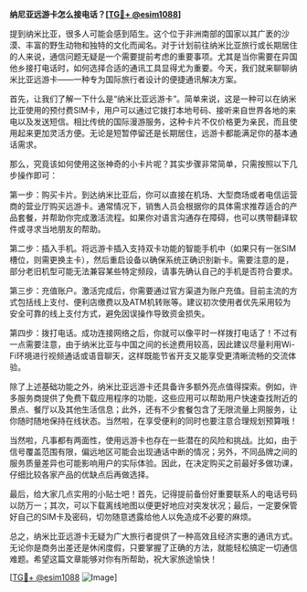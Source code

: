 **纳尼亚远游卡怎么接电话？[[TG💪+ @esim1088](https://t.me/s/esim1088)]**

提到纳米比亚，很多人可能会感到陌生。这个位于非洲南部的国家以其广袤的沙漠、丰富的野生动物和独特的文化而闻名。对于计划前往纳米比亚旅行或长期居住的人来说，通信问题无疑是一个需要提前考虑的重要事项。尤其是当你需要在异国他乡接打电话时，如何选择合适的通讯工具显得尤为重要。今天，我们就来聊聊纳米比亚远游卡——一种专为国际旅行者设计的便捷通讯解决方案。

首先，让我们了解一下什么是“纳米比亚远游卡”。简单来说，这是一种可以在纳米比亚使用的预付费SIM卡，用户可以通过它拨打本地号码、接听来自世界各地的来电以及发送短信。相比传统的国际漫游服务，这种卡片不仅价格更为亲民，而且使用起来更加灵活方便。无论是短暂停留还是长期居住，远游卡都能满足你的基本通话需求。

那么，究竟该如何使用这张神奇的小卡片呢？其实步骤非常简单，只需按照以下几步操作即可：

第一步：购买卡片。到达纳米比亚后，你可以直接在机场、大型商场或者电信运营商的营业厅购买远游卡。通常情况下，销售人员会根据你的具体需求推荐适合的产品套餐，并帮助你完成激活流程。如果你对语言沟通存在障碍，也可以携带翻译软件或寻求当地朋友的帮助。

第二步：插入手机。将远游卡插入支持双卡功能的智能手机中（如果只有一张SIM槽位，则需更换主卡），然后重启设备以确保系统正确识别新卡。需要注意的是，部分老旧机型可能无法兼容某些特定频段，请事先确认自己的手机是否符合要求。

第三步：充值账户。激活完成后，你需要通过官方渠道为账户充值。目前主流的方式包括线上支付、便利店缴费以及ATM机转账等。建议初次使用者优先采用较为安全可靠的线上支付方式，避免因误操作导致资金损失。

第四步：拨打电话。成功连接网络之后，你就可以像平时一样拨打电话了！不过有一点需要注意，由于纳米比亚与中国之间的长途费用较高，因此建议尽量利用Wi-Fi环境进行视频通话或语音聊天，这样既能节省开支又能享受更清晰流畅的交流体验。

除了上述基础功能之外，纳米比亚远游卡还具备许多额外亮点值得探索。例如，许多服务商提供了免费下载应用程序的功能，这些应用可以帮助用户快速查找附近的景点、餐厅以及其他生活信息；此外，还有不少套餐包含了无限流量上网服务，让你随时随地保持在线状态。当然啦，在享受便利的同时也要注意合理规划预算哦！

当然啦，凡事都有两面性，使用远游卡也存在一些潜在的风险和挑战。比如，由于信号覆盖范围有限，偏远地区可能会出现通话中断的情况；另外，不同品牌之间的服务质量差异也可能影响用户的实际体验。因此，在决定购买之前最好多做功课，仔细比较各家产品的优缺点后再做选择。

最后，给大家几点实用的小贴士吧！首先，记得提前备份好重要联系人的电话号码以防万一；其次，可以下载离线地图以便更好地应对突发状况；最后，一定要保管好自己的SIM卡及密码，切勿随意透露给他人以免造成不必要的麻烦。

总之，纳米比亚远游卡无疑为广大旅行者提供了一种高效且经济实惠的通讯方式。无论你是商务出差还是休闲度假，只要掌握了正确的方法，就能轻松搞定一切通信难题。希望这篇文章能够对你有所帮助，祝大家旅途愉快！

[[TG💪+ @esim1088](https://t.me/s/esim1088) ![Image](https://i.postimg.cc/4NQfJmqS/Snipaste-2025-05-13-00-14-12.png)]